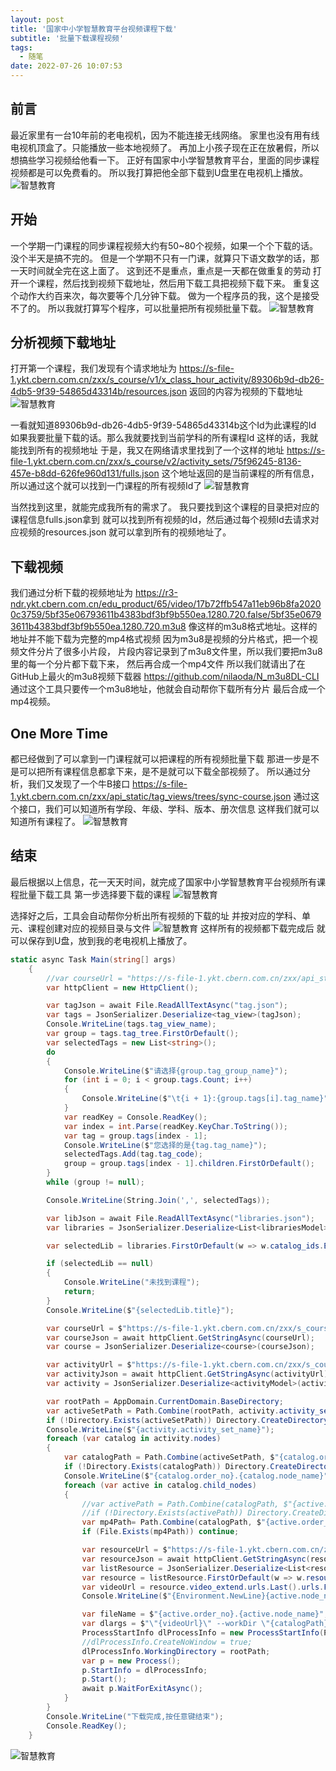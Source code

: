 ```yaml
---
layout: post
title: '国家中小学智慧教育平台视频课程下载'
subtitle: '批量下载课程视频'
tags:
  - 随笔
date: 2022-07-26 10:07:53
---
```



## 前言

最近家里有一台10年前的老电视机，因为不能连接无线网络。
家里也没有用有线电视机顶盒了。只能播放一些本地视频了。
再加上小孩子现在正在放暑假，所以想搞些学习视频给他看一下。
正好有国家中小学智慧教育平台，里面的同步课程视频都是可以免费看的。
所以我打算把他全部下载到U盘里在电视机上播放。
![智慧教育](1.png)

## 开始

一个学期一门课程的同步课程视频大约有50~80个视频，如果一个个下载的话。没个半天是搞不完的。
但是一个学期不只有一门课，就算只下语文数学的话，那一天时间就全完在这上面了。
这到还不是重点，重点是一天都在做重复的劳动
打开一个课程，然后找到视频下载地址，然后用下载工具把视频下载下来。
重复这个动作大约百来次，每次要等个几分钟下载。
做为一个程序员的我，这个是接受不了的。
所以我就打算写个程序，可以批量把所有视频批量下载。
![智慧教育](2.png)

## 分析视频下载地址

打开第一个课程，我们发现有个请求地址为
https://s-file-1.ykt.cbern.com.cn/zxx/s_course/v1/x_class_hour_activity/89306b9d-db26-4db5-9f39-54865d43314b/resources.json
返回的内容为视频的下载地址
![智慧教育](3.png)


一看就知道89306b9d-db26-4db5-9f39-54865d43314b这个Id为此课程的Id
如果我要批量下载的话。那么我就要找到当前学科的所有课程Id
这样的话，我就能找到所有的视频地址
于是，我又在网络请求里找到了一个这样的地址
https://s-file-1.ykt.cbern.com.cn/zxx/s_course/v2/activity_sets/75f96245-8136-457e-b8dd-626fe960d131/fulls.json
这个地址返回的是当前课程的所有信息，所以通过这个就可以找到一门课程的所有视频Id了
![智慧教育](4.png)

当然找到这里，就能完成我所有的需求了。
我只要找到这个课程的目录把对应的课程信息fulls.json拿到
就可以找到所有视频的Id，然后通过每个视频Id去请求对应视频的resources.json
就可以拿到所有的视频地址了。

## 下载视频

我们通过分析下载的视频地址为
https://r3-ndr.ykt.cbern.com.cn/edu_product/65/video/17b72ffb547a11eb96b8fa20200c3759/5bf35e06793611b4383bdf3bf9b550ea.1280.720.false/5bf35e06793611b4383bdf3bf9b550ea.1280.720.m3u8
像这样的m3u8格式地址。这样的地址并不能下载为完整的mp4格式视频
因为m3u8是视频的分片格式，把一个视频文件分片了很多小片段，
片段内容记录到了m3u8文件里，所以我们要把m3u8里的每一个分片都下载下来，
然后再合成一个mp4文件
所以我们就请出了在GitHub上最火的m3u8视频下载器
https://github.com/nilaoda/N_m3u8DL-CLI
通过这个工具只要传一个m3u8地址，他就会自动帮你下载所有分片
最后合成一个mp4视频。

## One More Time

都已经做到了可以拿到一门课程就可以把课程的所有视频批量下载
那进一步是不是可以把所有课程信息都拿下来，是不是就可以下载全部视频了。
所以通过分析，我们又发现了一个牛B接口
https://s-file-1.ykt.cbern.com.cn/zxx/api_static/tag_views/trees/sync-course.json
通过这个接口，我们可以知道所有学段、年级、学科、版本、册次信息
这样我们就可以知道所有课程了。
![智慧教育](5.png)

## 结束

最后根据以上信息，花一天天时间，就完成了国家中小学智慧教育平台视频所有课程批量下载工具
第一步选择要下载的课程
![智慧教育](6.png)

选择好之后，工具会自动帮你分析出所有视频的下载的址
并按对应的学科、单元、课程创建对应的视频目录与文件
![智慧教育](7.png)
这样所有的视频都下载完成后
就可以保存到U盘，放到我的老电视机上播放了。

```C#
static async Task Main(string[] args)
    {
        //var courseUrl = "https://s-file-1.ykt.cbern.com.cn/zxx/api_static/tag_views/trees/sync-course.json";
        var httpClient = new HttpClient();

        var tagJson = await File.ReadAllTextAsync("tag.json");
        var tags = JsonSerializer.Deserialize<tag_view>(tagJson);
        Console.WriteLine(tags.tag_view_name);
        var group = tags.tag_tree.FirstOrDefault();
        var selectedTags = new List<string>();
        do
        {
            Console.WriteLine($"请选择{group.tag_group_name}");
            for (int i = 0; i < group.tags.Count; i++)
            {
                Console.WriteLine($"\t{i + 1}:{group.tags[i].tag_name}");
            }
            var readKey = Console.ReadKey();
            var index = int.Parse(readKey.KeyChar.ToString());
            var tag = group.tags[index - 1];
            Console.WriteLine($"您选择的是{tag.tag_name}");
            selectedTags.Add(tag.tag_code);
            group = group.tags[index - 1].children.FirstOrDefault();
        }
        while (group != null);

        Console.WriteLine(String.Join(',', selectedTags));

        var libJson = await File.ReadAllTextAsync("libraries.json");
        var libraries = JsonSerializer.Deserialize<List<librariesModel>>(libJson);

        var selectedLib = libraries.FirstOrDefault(w => w.catalog_ids.Except(selectedTags).Count() == 0);

        if (selectedLib == null)
        {
            Console.WriteLine("未找到课程");
            return;
        }
        Console.WriteLine($"{selectedLib.title}");

        var courseUrl = $"https://s-file-1.ykt.cbern.com.cn/zxx/s_course/v2/business_courses/{selectedLib.resource_id}/course_relative_infos/zh-CN.json";
        var courseJson = await httpClient.GetStringAsync(courseUrl);
        var course = JsonSerializer.Deserialize<course>(courseJson);

        var activityUrl = $"https://s-file-1.ykt.cbern.com.cn/zxx/s_course/v2/activity_sets/{course.course_detail.activity_set_id}/fulls.json";
        var activityJson = await httpClient.GetStringAsync(activityUrl);
        var activity = JsonSerializer.Deserialize<activityModel>(activityJson);

        var rootPath = AppDomain.CurrentDomain.BaseDirectory;
        var activeSetPath = Path.Combine(rootPath, activity.activity_set_name);
        if (!Directory.Exists(activeSetPath)) Directory.CreateDirectory(activeSetPath);
        Console.WriteLine($"{activity.activity_set_name}");
        foreach (var catalog in activity.nodes)
        {
            var catalogPath = Path.Combine(activeSetPath, $"{catalog.order_no}.{catalog.node_name}");
            if (!Directory.Exists(catalogPath)) Directory.CreateDirectory(catalogPath);
            Console.WriteLine($"{catalog.order_no}.{catalog.node_name}");
            foreach (var active in catalog.child_nodes)
            {
                //var activePath = Path.Combine(catalogPath, $"{active.order_no}.{active.node_name}");
                //if (!Directory.Exists(activePath)) Directory.CreateDirectory(activePath);
                var mp4Path= Path.Combine(catalogPath, $"{active.order_no}.{active.node_name}.mp4");
                if (File.Exists(mp4Path)) continue;

                var resourceUrl = $"https://s-file-1.ykt.cbern.com.cn/zxx/s_course/v1/x_class_hour_activity/{active.node_id}/resources.json";
                var resourceJson = await httpClient.GetStringAsync(resourceUrl);
                var listResource = JsonSerializer.Deserialize<List<resourcesModel>>(resourceJson);
                var resource = listResource.FirstOrDefault(w => w.resource_type == "video");
                var videoUrl = resource.video_extend.urls.Last().urls.FirstOrDefault();
                Console.WriteLine($"{Environment.NewLine}{active.node_name}{Environment.NewLine}{videoUrl}");

                var fileName = $"{active.order_no}.{active.node_name}";
                var dlargs = $"\"{videoUrl}\" --workDir \"{catalogPath}\" --saveName \"{fileName}\" --enableDelAfterDone ";
                ProcessStartInfo dlProcessInfo = new ProcessStartInfo(Path.Combine(rootPath, "N_m3u8DL-CLI_v3.0.1.exe"), dlargs);
                //dlProcessInfo.CreateNoWindow = true;
                dlProcessInfo.WorkingDirectory = rootPath;
                var p = new Process();
                p.StartInfo = dlProcessInfo;
                p.Start();
                await p.WaitForExitAsync();
            }
        }
        Console.WriteLine("下载完成,按任意键结束");
        Console.ReadKey();
    }
```

![智慧教育](0.png)
